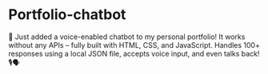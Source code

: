 # Portfolio-chatbot
🚀 Just added a voice-enabled chatbot to my personal portfolio! It works without any APIs – fully built with HTML, CSS, and JavaScript. Handles 100+ responses using a local JSON file, accepts voice input, and even talks back! 🎙️🗣️
